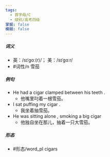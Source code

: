 ```yaml
---
tags:
  - 首字母/C
  - 级别/高考四级
掌握: false
模糊: false
---
```

##### 词义
- 英：/sɪˈɡɑː(r)/； 美：/sɪˈɡɑːr/
- #词性/n  雪茄
##### 例句
- He had a cigar clamped between his teeth .
	- 他嘴里叼着一根雪茄。
- I sat puffing my cigar .
	- 我坐着抽雪茄。
- He was sitting alone , smoking a big cigar
	- 他独自坐在那儿，抽着一只大雪茄。
##### 形态
- #形态/word_pl cigars
